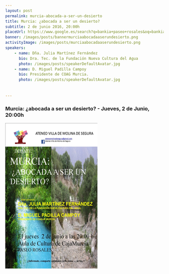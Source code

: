 ```yaml
---
layout: post
permalink: murcia-abocada-a-ser-un-desierto 
title: Murcia: ¿abocada a ser un desierto?  
subtitle: 2 de junio 2016, 20:00h  
placeUrl: https://www.google.es/search?q=bankia+paseo+rosales&oq=bankia+paseo&aqs=chrome.0.0l2j69i57j69i60l2j0.11955j1j7&sourceid=chrome&ie=UTF-8  
banner: /images/posts/bannermurciaabocadaaserundesierto.png
activityImage: /images/posts/murciaabocadaaserundesierto.png
speakers: 
    - name: Dña. Julia Martínez Fernández
      bio: Dra. Tec. de la Fundación Nueva Cultura del Agua
      photo: /images/posts/speakerDefaultAvatar.jpg
    - name: D. Miguel Padilla Campoy
      bio: Presidente de COAG Murcia.
      photo: /images/posts/speakerDefaultAvatar.jpg


---
```


### Murcia: ¿abocada a ser un desierto? - Jueves, 2 de Junio, 20:00h


![cartel](/images/posts/murciaabocadaaserundesierto.png)

